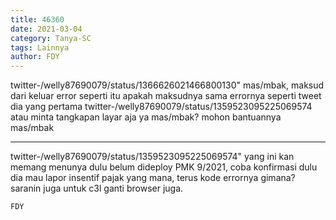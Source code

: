 ```yaml
---
title: 46360
date: 2021-03-04
category: Tanya-SC
tags: Lainnya
author: FDY
---
```


twitter-/welly87690079/status/1366626021466800130" mas/mbak, maksud dari keluar error seperti itu apakah maksudnya sama errornya seperti tweet dia yang pertama twitter-/welly87690079/status/1359523095225069574 atau minta tangkapan layar aja ya mas/mbak? mohon bantuannya mas/mbak

---

twitter-/welly87690079/status/1359523095225069574" yang ini kan memang menunya dulu belum dideploy PMK 9/2021, coba konfirmasi dulu dia mau lapor insentif pajak yang mana, terus kode errornya gimana? saranin juga untuk c3l ganti browser juga.

`FDY`
